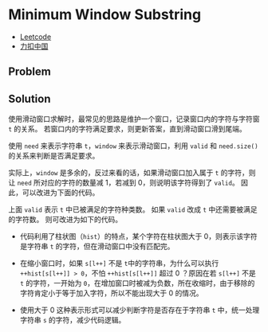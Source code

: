 # Minimum Window Substring

- [Leetcode](https://leetcode.com/problems/minimum-window-substring)
- [力扣中国](https://leetcode.cn/problems/minimum-window-substring)

## Problem

[](desc.md ':include')

## Solution

使用滑动窗口求解时，最常见的思路是维护一个窗口，记录窗口内的字符与字符窗 `t` 的关系。
若窗口内的字符满足要求，则更新答案，直到滑动窗口滑到尾端。

[](solution-1.cpp ':include :type=code cpp')

使用 `need` 来表示字符串 `t`，`window` 来表示滑动窗口，利用 `valid` 和 `need.size()` 的关系来判断是否满足要求。

实际上，`window` 是多余的，反过来看的话，如果滑动窗口加入属于 `t` 的字符，则让 `need` 所对应的字符的数量减 1，若减到 0，则说明该字符得到了 `valid`。
因此，可以改进为下面的代码。

[](solution-2.cpp ':include :type=code cpp')

上面 `valid` 表示 `t` 中已被满足的字符种类数。
如果 `valid` 改成 `t` 中还需要被满足的字符数。
则可改进为如下的代码。

[](solution.cpp ':include :type=code cpp')

- 代码利用了柱状图（`hist`）的特点，某个字符在柱状图大于 0，则表示该字符是字符串 `t` 的字符，但在滑动窗口中没有匹配完。

- 在缩小窗口时，如果 `s[l++]` 不是 `t`中的字符串，为什么可以执行 `++hist[s[l++]] > 0`，不怕 `++hist[s[l++]]` 超过 0 ？原因在若 `s[l++]` 不是 `t` 的字符，一开始为 `0`，在增加窗口时被减为负数，所在收缩时，由于移除的字符肯定小于等于加入字符，所以不能出现大于 0 的情况。

- 使用大于 0 这种表示形式可以减少判断字符是否存在于字符串 `t` 中，统一处理字符串 `s` 的字符，减少代码逻辑。
